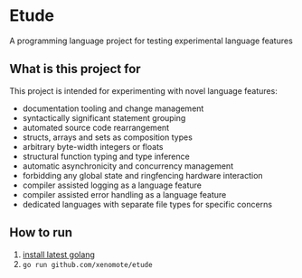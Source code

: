 # Etude

A programming language project for testing experimental language features

## What is this project for

This project is intended for experimenting with novel language features:

- documentation tooling and change management
- syntactically significant statement grouping
- automated source code rearrangement
- structs, arrays and sets as composition types
- arbitrary byte-width integers or floats
- structural function typing and type inference
- automatic asynchronicity and concurrency management
- forbidding any global state and ringfencing hardware interaction
- compiler assisted logging as a language feature
- compiler assisted error handling as a language feature
- dedicated languages with separate file types for specific concerns

## How to run

1. [install latest golang](https://go.dev/doc/install)
2. `go run github.com/xenomote/etude`